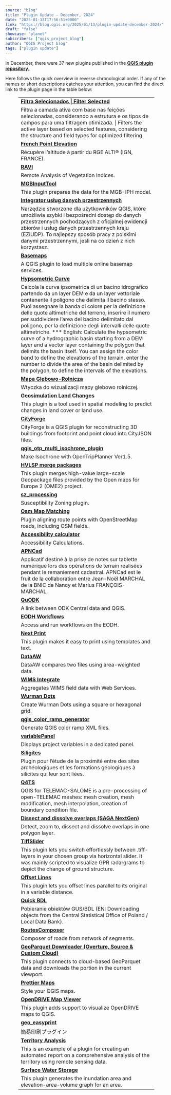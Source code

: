 ```yaml
---
source: "blog"
title: "Plugin Update – December, 2024"
date: "2025-01-13T17:56:51+0000"
link: "https://blog.qgis.org/2025/01/13/plugin-update-december-2024/"
draft: "false"
showcase: "planet"
subscribers: ["qgis_project_blog"]
author: "QGIS Project blog"
tags: ["plugin update"]
---
```


<p>In December, there were 37 new plugins published in the <a href="https://plugins.qgis.org/plugins/"><strong>QGIS plugin repository</strong>.</a></p>



<p>Here follows the quick overview in reverse chronological order. If any of the names or short descriptions catches your attention, you can find the direct link to the plugin page in the table below: </p>



<figure class="wp-block-table"><table class="has-fixed-layout"><tbody><tr><td><a href="https://plugins.qgis.org/plugins/filtra_selecionados/"><strong>Filtra Selecionados | Filter Selected</strong></a></td></tr><tr><td>Filtra a camada ativa com base nas feições selecionadas, considerando a estrutura e os tipos de campos para uma filtragem otimizada. | Filters the active layer based on selected features, considering the structure and field types for optimized filtering.</td></tr><tr><td><a href="https://plugins.qgis.org/plugins/french_point_elevation/"><strong>French Point Elevation</strong></a></td></tr><tr><td>Récupère l&#8217;altitude à partir du RGE ALTI® (IGN, FRANCE).</td></tr><tr><td><a href="https://plugins.qgis.org/plugins/ravi/"><strong>RAVI</strong></a></td></tr><tr><td>Remote Analysis of Vegetation Indices.</td></tr><tr><td><a href="https://plugins.qgis.org/plugins/mgbinputtool/"><strong>MGBInputTool</strong></a></td></tr><tr><td>This plugin prepares the data for the MGB-IPH model.</td></tr><tr><td><a href="https://plugins.qgis.org/plugins/integrator_uslug_danych_przestrzennych/"><strong>Integrator usług danych przestrzennych</strong></a></td></tr><tr><td>Narzędzie stworzone dla użytkowników QGIS, które umożliwia szybki i bezpośredni dostęp do danych przestrzennych pochodzących z oficjalnej ewidencji zbiorów i usług danych przestrzennych kraju (EZiUDP). To najlepszy sposób pracy z polskimi danymi przestrzennymi, jeśli na co dzień z nich korzystasz.</td></tr><tr><td><a href="https://plugins.qgis.org/plugins/basemaps/"><strong>Basemaps</strong></a></td></tr><tr><td>A QGIS plugin to load multiple online basemap services.</td></tr><tr><td><a href="https://plugins.qgis.org/plugins/hypsometric_curve/"><strong>Hypsometric Curve</strong></a></td></tr><tr><td>Calcola la curva ipsometrica di un bacino idrografico partendo da un layer DEM e da un layer vettoriale contenente il poligono che delimita il bacino stesso. Puoi assegnare la banda di colore per la definizione delle quote altimetriche del terreno, inserire il numero per suddividere l&#8217;area del bacino delimitato dal poligono, per la definizione degli intervalli delle quote altimetriche. *** English: Calculate the hypsometric curve of a hydrographic basin starting from a DEM layer and a vector layer containing the polygon that delimits the basin itself. You can assign the color band to define the elevations of the terrain, enter the number to divide the area of ​​the basin delimited by the polygon, to define the intervals of the elevations.</td></tr><tr><td><a href="https://plugins.qgis.org/plugins/mapa_glebowo_rolnicza/"><strong>Mapa Glebowo-Rolnicza</strong></a></td></tr><tr><td>Wtyczka do wizualizacji mapy glebowo rolniczej.</td></tr><tr><td><a href="https://plugins.qgis.org/plugins/geosimulation_land_changes/"><strong>Geosimulation Land Changes</strong></a></td></tr><tr><td>This plugin is a tool used in spatial modeling to predict changes in land cover or land use.</td></tr><tr><td><a href="https://plugins.qgis.org/plugins/CityForge/"><strong>CityForge</strong></a></td></tr><tr><td>CityForge is a QGIS plugin for reconstructing 3D buildings from footprint and point cloud into CityJSON files.</td></tr><tr><td><a href="https://plugins.qgis.org/plugins/qgis_otp_multi_isochrone_plugin/"><strong>qgis_otp_multi_isochrone_plugin</strong></a></td></tr><tr><td>Make Isochrone with OpenTripPlanner Ver1.5.</td></tr><tr><td><a href="https://plugins.qgis.org/plugins/hvlsp_merge_packages/"><strong>HVLSP merge packages</strong></a></td></tr><tr><td>This plugin merges high-value large-scale Geopackage files provided by the Open maps for Europe 2 (OME2) project.</td></tr><tr><td><a href="https://plugins.qgis.org/plugins/sz_module/"><strong>sz_processing</strong></a></td></tr><tr><td>Susceptibility Zoning plugin.</td></tr><tr><td><a href="https://plugins.qgis.org/plugins/osm_map_matching/"><strong>Osm Map Matching</strong></a></td></tr><tr><td>Plugin aligning route points with OpenStreetMap roads, including OSM fields.</td></tr><tr><td><a href="https://plugins.qgis.org/plugins/tau_net_calc/"><strong>Accessibility calculator</strong></a></td></tr><tr><td>Accessibility Calculations.</td></tr><tr><td><a href="https://plugins.qgis.org/plugins/apncad/"><strong>APNCad</strong></a></td></tr><tr><td>Applicatif destiné à la prise de notes sur tablette numérique lors des opérations de terrain réalisées pendant le remaniement cadastral. APNCad est le fruit de la collaboration entre Jean-Noël MARCHAL de la BNIC de Nancy et Marius FRANÇOIS-MARCHAL.</td></tr><tr><td><a href="https://plugins.qgis.org/plugins/quodk/"><strong>QuODK</strong></a></td></tr><tr><td>A link between ODK Central data and QGIS.</td></tr><tr><td><a href="https://plugins.qgis.org/plugins/eodh_qgis/"><strong>EODH Workflows</strong></a></td></tr><tr><td>Access and run workflows on the EODH.</td></tr><tr><td><a href="https://plugins.qgis.org/plugins/nextprint/"><strong>Next Print</strong></a></td></tr><tr><td>This plugin makes it easy to print using templates and text.</td></tr><tr><td><a href="https://plugins.qgis.org/plugins/dataaw/"></a><a href="https://plugins.qgis.org/plugins/dataaw/"><strong>DataAW</strong></a></td></tr><tr><td>DataAW compares two files using area-weighted data.</td></tr><tr><td><a href="https://plugins.qgis.org/plugins/wimsintegrate/"><strong>WIMS Integrate</strong></a></td></tr><tr><td>Aggregates WIMS field data with Web Services.</td></tr><tr><td><a href="https://plugins.qgis.org/plugins/wurman_dots/"><strong>Wurman Dots</strong></a></td></tr><tr><td>Create Wurman Dots using a square or hexagonal grid.</td></tr><tr><td><a href="https://plugins.qgis.org/plugins/color_ramp/"><strong>qgis_color_ramp_generator</strong></a></td></tr><tr><td>Generate QGIS color ramp XML files.</td></tr><tr><td><a href="https://plugins.qgis.org/plugins/variable_panel/"><strong>variablePanel</strong></a></td></tr><tr><td>Displays project variables in a dedicated panel.</td></tr><tr><td><a href="https://plugins.qgis.org/plugins/siligites/"><strong>Siligites</strong></a></td></tr><tr><td>Plugin pour l&#8217;étude de la proximité entre des sites archéologiques et les formations géologiques à silicites qui leur sont liées.</td></tr><tr><td><a href="https://plugins.qgis.org/plugins/q4ts/"><strong>Q4TS</strong></a></td></tr><tr><td>QGIS for TELEMAC-SALOME is a pre-processing of open-TELEMAC meshes: mesh creation, mesh modification, mesh interpolation, creation of boundary condition file.</td></tr><tr><td><a href="https://plugins.qgis.org/plugins/dissect_dissolve_overlaps_sagang/"><strong>Dissect and dissolve overlaps (SAGA NextGen)</strong></a></td></tr><tr><td>Detect, zoom to, dissect and dissolve overlaps in one polygon layer.</td></tr><tr><td><a href="https://plugins.qgis.org/plugins/tiff_slider/"><strong>TiffSlider</strong></a></td></tr><tr><td>This plugin lets you switch effortlessly between .tiff-layers in your chosen group via horizontal slider. It was mainly scripted to visualize GPR radargrams to depict the change of ground structure.</td></tr><tr><td><a href="https://plugins.qgis.org/plugins/offset_lines/"><strong>Offset Lines</strong></a></td></tr><tr><td>This plugin lets you offset lines parallel to its original in a variable distance.</td></tr><tr><td><a href="https://plugins.qgis.org/plugins/quick_bdl/"><strong>Quick BDL</strong></a></td></tr><tr><td>Pobieranie obiektów GUS/BDL (EN: Downloading objects from the Central Statistical Office of Poland / Local Data Bank).</td></tr><tr><td><a href="https://plugins.qgis.org/plugins/routes_composer/"><strong>RoutesComposer</strong></a></td></tr><tr><td>Composer of roads from network of segments.</td></tr><tr><td><a href="https://plugins.qgis.org/plugins/qgis_plugin_gpq_downloader/"><strong>GeoParquet Downloader (Overture, Source &amp; Custom Cloud)</strong></a></td></tr><tr><td>This plugin connects to cloud-based GeoParquet data and downloads the portion in the current viewport.</td></tr><tr><td><a href="https://plugins.qgis.org/plugins/prettier_maps/"><strong>Prettier Maps</strong></a></td></tr><tr><td>Style your QGIS maps.</td></tr><tr><td><a href="https://plugins.qgis.org/plugins/odrviewer/"><strong>OpenDRIVE Map Viewer</strong></a></td></tr><tr><td>This plugin adds support to visualize OpenDRIVE maps to QGIS.</td></tr><tr><td><a href="https://plugins.qgis.org/plugins/geo_easyprint/"><strong>geo_easyprint</strong></a></td></tr><tr><td>簡易印刷プラグイン</td></tr><tr><td><a href="https://plugins.qgis.org/plugins/qgis_plugin/"><strong>Territory Analysis</strong></a></td></tr><tr><td>This is an example of a plugin for creating an automated report on a comprehensive analysis of the territory using remote sensing data.</td></tr><tr><td><a href="https://plugins.qgis.org/plugins/surface_water_storage/"><strong>Surface Water Storage</strong></a></td></tr><tr><td>This plugin generates the inundation area and elevation-area-volume graph for an area.</td></tr></tbody></table></figure>



<p></p>
